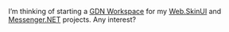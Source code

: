 I’m thinking of starting a [GDN
Workspace](http://www.gotdotnet.com/Community/Workspaces) for my
[Web.SkinUI](prj_webskin.aspx) and [Messenger.NET](prj_messenger.aspx)
projects. Any interest?
